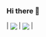 ### Hi there 👋



| <img align="center" src="https://github-readme-stats.vercel.app/api/top-langs/?username=genego-dev&theme=dark" />    | <img align="center" src="https://github-readme-stats.vercel.app/api/top-langs/?username=genego-dev&theme=dark" /> | 





<!--
**genego-dev/genego-dev** is a ✨ _special_ ✨ repository because its `README.md` (this file) appears on your GitHub profile.

Here are some ideas to get you started:

- 🔭 I’m currently working on ...
- 🌱 I’m currently learning ...
- 👯 I’m looking to collaborate on ...
- 🤔 I’m looking for help with ...
- 💬 Ask me about ...
- 📫 How to reach me: ...
- 😄 Pronouns: ...
- ⚡ Fun fact: ...
-->
